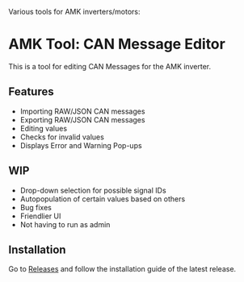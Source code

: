 Various tools for AMK inverters/motors:
# AMK Tool: CAN Message Editor
This is a tool for editing CAN Messages for the AMK inverter.

## Features
- Importing RAW/JSON CAN messages
- Exporting RAW/JSON CAN messages
- Editing values
- Checks for invalid values
- Displays Error and Warning Pop-ups

## WIP
- Drop-down selection for possible signal IDs
- Autopopulation of certain values based on others
- Bug fixes
- Friendlier UI
- Not having to run as admin

## Installation
Go to [Releases](https://github.com/hytech-racing/amk_tools/releases) and follow the installation guide of the latest release.

